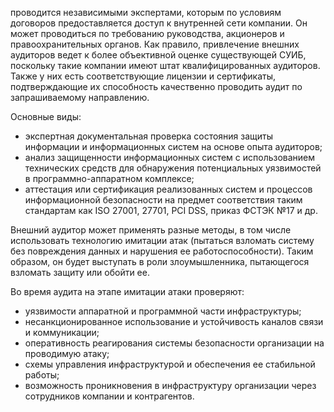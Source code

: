 проводится независимыми экспертами, которым по условиям договоров предоставляется доступ к внутренней сети компании. Он может проводиться по требованию руководства, акционеров и правоохранительных органов. Как правило, привлечение внешних аудиторов ведет к более объективной оценке существующей СУИБ, поскольку такие компании имеют штат квалифицированных аудиторов. Также у них есть соответствующие лицензии и сертификаты, подтверждающие их способность качественно проводить аудит по запрашиваемому направлению.

Основные виды:

- экспертная документальная проверка состояния защиты информации и информационных систем на основе опыта аудиторов;
- анализ защищенности информационных систем с использованием технических средств для обнаружения потенциальных уязвимостей в программно-аппаратном комплексе;
- аттестация или сертификация реализованных систем и процессов информационной безопасности на предмет соответствия таким стандартам как ISO 27001, 27701, PCI DSS, приказ ФСТЭК №17 и др.

Внешний аудитор может применять разные методы, в том числе использовать технологию имитации атак (пытаться взломать систему без повреждения данных и нарушения ее работоспособности). Таким образом, он будет выступать в роли злоумышленника, пытающегося взломать защиту или обойти ее.

Во время аудита на этапе имитации атаки проверяют:

- уязвимости аппаратной и программной части инфраструктуры;
- несанкционированное использование и устойчивость каналов связи и коммуникации;
- оперативность реагирования системы безопасности организации на проводимую атаку;
- схемы управления инфраструктурой и обеспечения ее стабильной работы;
- возможность проникновения в инфраструктуру организации через сотрудников компании и контрагентов.
